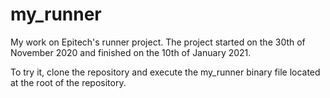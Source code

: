 # my_runner

My work on Epitech's runner project. The project started on the 30th of November 2020 and finished on the 10th of January 2021.

To try it, clone the repository and execute the my_runner binary file located at the root of the repository.
